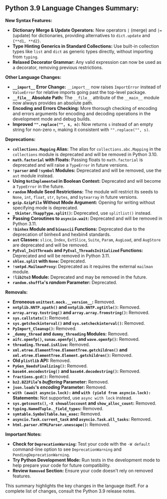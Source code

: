 ## Python 3.9 Language Changes Summary:

**New Syntax Features:**

* **Dictionary Merge & Update Operators:**  New operators `|` (merge) and `|=` (update) for dictionaries, providing alternatives to `dict.update` and `{**d1, **d2}`. 
* **Type Hinting Generics in Standard Collections:** Use built-in collection types like `list` and `dict` as generic types directly, without importing from `typing`.
* **Relaxed Decorator Grammar:** Any valid expression can now be used as a decorator, removing previous restrictions. 

**Other Language Changes:**

* **`__import__` Error Change:** `__import__` now raises `ImportError` instead of `ValueError` for relative imports going past the top-level package.
* **`__file__` Absolute Path:** The `__file__` attribute of the `__main__` module now always provides an absolute path.
* **Encoding and Errors Checking:** More thorough checking of encoding and errors arguments for encoding and decoding operations in the development mode and debug builds.
* **Improved `"".replace("", s, n)`:** Now returns `s` instead of an empty string for non-zero `n`, making it consistent with `"".replace("", s)`.

**Deprecations:**

* **`collections.Mapping` Alias:** The alias for `collections.abc.Mapping` in the `collections` module is deprecated and will be removed in Python 3.10.
* **`math.factorial` with Floats:** Passing floats to `math.factorial` is deprecated and will raise a `TypeError` in future versions.
* **`!parser` and `!symbol` Modules:** Deprecated and will be removed, use the `ast` module instead. 
* **Using `NotImplemented` in Boolean Context:** Deprecated and will become a `TypeError` in the future.
* **`random` Module Seed Restrictions:** The module will restrict its seeds to `None`, `int`, `float`, `str`, `bytes`, and `bytearray` in future versions.
* **`gzip.GzipFile` Without Mode Argument:** Opening for writing without specifying mode is deprecated.
* **`_tkinter.TkappType.split()`:** Deprecated, use `splitlist()` instead.
* **Passing Coroutines to `asyncio.wait`:** Deprecated and will be removed in Python 3.11. 
* **`!binhex` Module and `binascii` Functions:**  Deprecated due to the deprecation of binhex4 and hexbin4 standards. 
* **`ast` Classes:** `slice`, `Index`, `ExtSlice`, `Suite`, `Param`, `AugLoad`, and `AugStore` are deprecated and will be removed.
* **`PyEval_InitThreads` and `PyEval_ThreadsInitialized` Functions:** Deprecated and will be removed in Python 3.11.
* **`shlex.split` with `None`:** Deprecated.
* **`!smtpd.MailmanProxy`:** Deprecated as it requires the external `mailman` module.
* **`!lib2to3` Module:** Deprecated and may be removed in the future.
* **`random.shuffle`'s *random* Parameter:** Deprecated.

**Removals:**

* **Erroneous `unittest.mock.__version__`:** Removed.
* **`nntplib.NNTP.xpath()` and `nntplib.NNTP.xgtitle()`:** Removed.
* **`array.array.tostring()` and `array.array.fromstring()`:** Removed. 
* **`sys.callstats()`:** Removed.
* **`sys.getcheckinterval()` and `sys.setcheckinterval()`:** Removed.
* **`PyImport_Cleanup()`:** Removed.
* **`_dummy_thread` and `dummy_threading` Modules:** Removed.
* **`aifc.openfp()`, `sunau.openfp()`, and `wave.openfp()`:** Removed.
* **`threading.Thread.isAlive`:** Removed. 
* **`xml.etree.ElementTree.ElementTree.getchildren()` and `xml.etree.ElementTree.Element.getchildren()`:** Removed.
* **Old `plistlib` API:** Removed.
* **`PyGen_NeedsFinalizing()`:** Removed.
* **`base64.encodestring()` and `base64.decodestring()`:** Removed.
* **`fractions.gcd()`:** Removed.
* **`bz2.BZ2File`'s *buffering* Parameter:** Removed.
* **`json.loads`'s *encoding* Parameter:** Removed. 
* **`with (await asyncio.lock):` and `with (yield from asyncio.lock):` Statements:** Not supported, use `async with lock` instead.
* **`sys.getcounts()`, `-X showalloccount` and `show_alloc_count`:** Removed.
* **`typing.NamedTuple._field_types`:** Removed.
* **`symtable.SymbolTable.has_exec`:** Removed.
* **`asyncio.Task.current_task` and `asyncio.Task.all_tasks`:** Removed.
* **`html.parser.HTMLParser.unescape()`:** Removed.

**Important Notes:**

*  **Check for `DeprecationWarning`:**  Test your code with the `-W default` command-line option to see `DeprecationWarning` and `PendingDeprecationWarning`.
* **Try Python Development Mode:** Run tests in the development mode to help prepare your code for future compatibility.
* **Review `Removed` Section:**  Ensure your code doesn't rely on removed features.

This summary highlights the key changes in the language itself. For a complete list of changes, consult the Python 3.9 release notes. 


